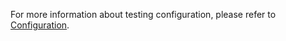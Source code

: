 For more information about testing configuration, please refer to [Configuration](https://github.com/XPixelGroup/BasicSR/blob/master/docs/Config.md).

